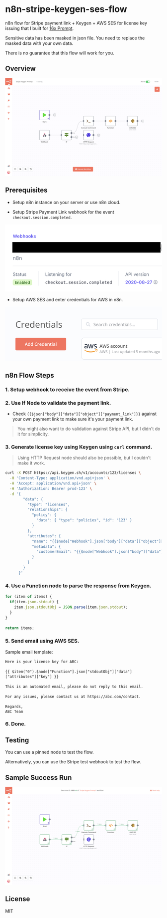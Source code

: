 # n8n-stripe-keygen-ses-flow

n8n flow for Stripe payment link + Keygen + AWS SES for license key issuing that I built for [16x Prompt](https://prompt.16x.engineer/).

Sensitive data has been masked in json file. You need to replace the masked data with your own data.

There is no guarantee that this flow will work for you.

## Overview

![overview](/images/overview.png)

## Prerequisites

- Setup n8n instance on your server or use n8n cloud.

- Setup Stripe Payment Link webhook for the event `checkout.session.completed`.

![stripe webhook](/images/stripe-webhook.png)

- Setup AWS SES and enter credentials for AWS in n8n.

![credentials](/images/credentials.png)

## n8n Flow Steps

### 1. Setup webhook to receive the event from Stripe.

### 2. Use If Node to validate the payment link.

- Check `{{$json["body"]["data"]["object"]["payment_link"]}}` against your own payment link to make sure it's your payment link.

> You might also want to do validation against Stripe API, but I didn't do it for simplicity.

### 3. Generate license key using Keygen using `curl` command.

> Using HTTP Request node should also be possible, but I couldn't make it work.

```sh
curl -X POST https://api.keygen.sh/v1/accounts/123/licenses \
  -H 'Content-Type: application/vnd.api+json' \
  -H 'Accept: application/vnd.api+json' \
  -H 'Authorization: Bearer prod-123' \
  -d '{
        "data": {
          "type": "licenses",
          "relationships": {
            "policy": {
              "data": { "type": "policies", "id": "123" }
            }
          },
          "attributes": {
            "name": "{{$node["Webhook"].json["body"]["data"]["object"]["customer_details"]["email"]}}",
            "metadata": {
              "customerEmail": "{{$node["Webhook"].json["body"]["data"]["object"]["customer_details"]["email"]}}"
            }
          }
        }
      }'
```

### 4. Use a Function node to parse the response from Keygen.

```js
for (item of items) {
  if(item.json.stdout) {
    item.json.stdoutObj = JSON.parse(item.json.stdout);
  }
}

return items;
```

### 5. Send email using AWS SES.

Sample email template:
```
Here is your license key for ABC:

{{ $item("0").$node["Function"].json["stdoutObj"]["data"]["attributes"]["key"] }}

This is an automated email, please do not reply to this email.

For any issues, please contact us at https://abc.com/contact.

Regards,
ABC Team
```

### 6. Done.

## Testing

You can use a pinned node to test the flow.

Alternatively, you can use the Stripe test webhook to test the flow.

## Sample Success Run

![success](/images/success.png)

## License

MIT
